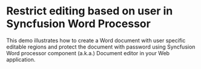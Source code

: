 # Restrict editing based on user in Syncfusion Word Processor
This demo illustrates how to create a Word document with user specific editable regions and protect the document with password using Syncfusion Word processor component (a.k.a.) Document editor in your Web application.
